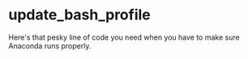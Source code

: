 # update_bash_profile
Here's that pesky line of code you need when you have to make sure Anaconda runs properly.
